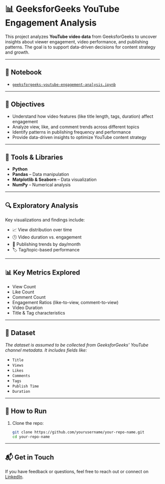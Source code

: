 # 📊 GeeksforGeeks YouTube Engagement Analysis

This project analyzes **YouTube video data** from GeeksforGeeks to uncover insights about viewer engagement, video performance, and publishing patterns. The goal is to support data-driven decisions for content strategy and growth.

---

## 📁 Notebook
- [`geeksforgeeks-youtube-engagement-analysis.ipynb`](./geeksforgeeks-youtube-engagement-analysis.ipynb)

---

## 📌 Objectives

- Understand how video features (like title length, tags, duration) affect engagement
- Analyze view, like, and comment trends across different topics
- Identify patterns in publishing frequency and performance
- Provide data-driven insights to optimize YouTube content strategy

---

## 🧰 Tools & Libraries

- **Python**
- **Pandas** – Data manipulation  
- **Matplotlib & Seaborn** – Data visualization  
- **NumPy** – Numerical analysis

---

## 🔍 Exploratory Analysis

Key visualizations and findings include:

- 📈 View distribution over time
- 🕒 Video duration vs. engagement
- 📅 Publishing trends by day/month
- 🏷️ Tag/topic-based performance

---

## 📊 Key Metrics Explored

- View Count
- Like Count
- Comment Count
- Engagement Ratios (like-to-view, comment-to-view)
- Video Duration
- Title & Tag characteristics

---

## 📂 Dataset

*The dataset is assumed to be collected from GeeksforGeeks' YouTube channel metadata. It includes fields like:*

- `Title`  
- `Views`  
- `Likes`  
- `Comments`  
- `Tags`  
- `Publish Time`  
- `Duration`

---

## 🚀 How to Run

1. Clone the repo:
   ```bash
   git clone https://github.com/yourusername/your-repo-name.git
   cd your-repo-name

---

## 📬 Get in Touch

If you have feedback or questions, feel free to reach out or connect on [LinkedIn](https://linkedin.com/in/anushkagupta23).
